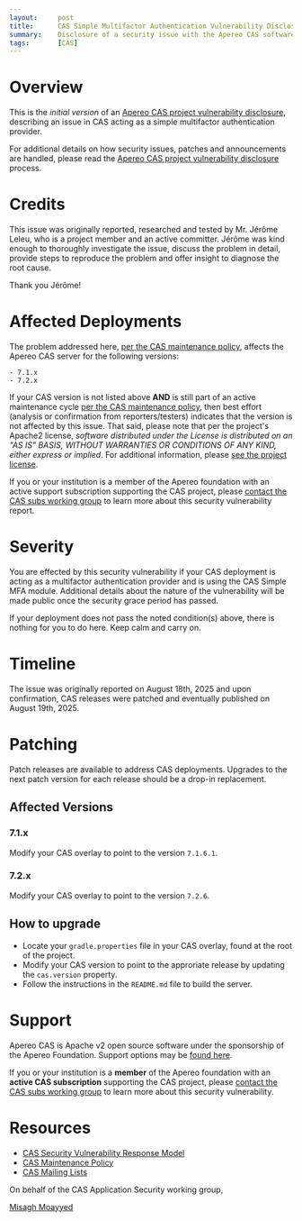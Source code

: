 ```yaml
---
layout:     post
title:      CAS Simple Multifactor Authentication Vulnerability Disclosure
summary:    Disclosure of a security issue with the Apereo CAS software acting itself as an MFA provider.
tags:       [CAS]
---
```


# Overview

This is the *initial version* of an [Apereo CAS project vulnerability disclosure](https://apereo.github.io/cas/developer/Sec-Vuln-Response.html),
describing an issue in CAS acting as a simple multifactor authentication provider.

For additional details on how security issues, patches and announcements are handled, please read the [Apereo CAS project vulnerability disclosure](https://apereo.github.io/cas/developer/Sec-Vuln-Response.html) process.

# Credits

This issue was originally reported, researched and tested by Mr. Jérôme Leleu, who is a project member and an active committer. Jérôme was kind enough to thoroughly investigate the issue, discuss the problem in detail, provide steps to reproduce the problem and offer insight to diagnose the root cause. 

Thank you Jérôme!

# Affected Deployments

The problem addressed here, [per the CAS maintenance policy](https://apereo.github.io/cas/developer/Maintenance-Policy.html), affects the Apereo CAS server for the following versions:

```
- 7.1.x
- 7.2.x
```

If your CAS version is not listed above **AND** is still part of an active maintenance cycle [per the CAS maintenance policy](https://apereo.github.io/cas/developer/Maintenance-Policy.html), then best effort (analysis or confirmation from reporters/testers) indicates that the version is not affected by this issue. That said, please note that per the project's Apache2 license, *software distributed under the License is distributed on an "AS IS" BASIS, WITHOUT WARRANTIES OR CONDITIONS OF ANY KIND, either express or implied*. For additional information, please [see the project license](https://github.com/apereo/cas/blob/master/LICENSE).

If you or your institution is a member of the Apereo foundation with an active support subscription supporting the CAS project, please [contact the CAS subs working group](https://apereo.github.io/cas/Mailing-Lists.html) to learn more about this security vulnerability report.

# Severity

You are effected by this security vulnerability if your CAS deployment is acting as a multifactor authentication provider and is using the CAS Simple MFA module. Additional details about the nature of the vulnerability will be made public once the security grace period has passed.

If your deployment does not pass the noted condition(s) above, there is nothing for you to do here. Keep calm and carry on.

# Timeline

The issue was originally reported on August 18th, 2025 and upon confirmation, CAS releases were patched and eventually published on August 19th, 2025.

# Patching

Patch releases are available to address CAS deployments. Upgrades to the next patch version for each release should be a drop-in replacement.

## Affected Versions

### 7.1.x

Modify your CAS overlay to point to the version `7.1.6.1`.

### 7.2.x

Modify your CAS overlay to point to the version `7.2.6`.

## How to upgrade

- Locate your `gradle.properties` file in your CAS overlay, found at the root of the project.
- Modify your CAS version to point to the approriate release by updating the `cas.version` property.
- Follow the instructions in the `README.md` file to build the server.

# Support

Apereo CAS is Apache v2 open source software under the sponsorship of the Apereo Foundation. Support options may be [found here](https://apereo.github.io/cas/Support.html).

If you or your institution is a **member** of the Apereo foundation with an **active CAS subscription** supporting the CAS project, please [contact the CAS subs working group](https://apereo.github.io/cas/Mailing-Lists.html) to learn more about this security vulnerability.

# Resources

* [CAS Security Vulnerability Response Model](https://apereo.github.io/cas/developer/Sec-Vuln-Response.html)
* [CAS Maintenance Policy](https://apereo.github.io/cas/developer/Maintenance-Policy.html)
* [CAS Mailing Lists](https://apereo.github.io/cas/Mailing-Lists.html)

On behalf of the CAS Application Security working group,

[Misagh Moayyed](https://fawnoos.com)